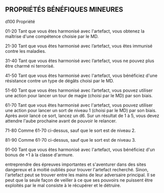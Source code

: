 ## PROPRIÉTÉS BÉNÉFIQUES MINEURES


d100 Propriété

01-20 Tant que vous êtes harmonisé avec l'artefact, vous
obtenez la maîtrise d'une compétence choisie par le MD.

21-30 Tant que vous êtes harmonisé avec l’artefact, vous
êtes immunisé contre les maladies.

31-40 Tant que vous êtes harmonisé avec l’artefact, vous
ne pouvez plus être charmé ni terrorisé.

41-50 Tant que vous êtes harmonisé avec l'artefact, vous
bénéficiez d'une résistance contre un type de dégâts
choisi par le MD.

51-60 Tant que vous êtes harmonisé avec l’artefact, vous
pouvez utiliser une action pour lancer un tour de
magie (choisi par le MD) par son biais.

61-70 Tant que vous êtes harmonisé avec l'artefact, vous
pouvez utiliser une action pour lancer un sort de
niveau 1 (choisi par le MD) par son biais. Après
avoir lancé ce sort, lancez un d6. Sur un résultat de
1 à 5, vous devez attendre l'aube prochaine avant de
pouvoir le relancer.

71-80 Comme 61-70 ci-dessus, sauf que le sort est de
niveau 2.

81-90 Comme 61-70 ci-dessus, sauf que le sort est de
niveau 3.

91-00 Tant que vous êtes harmonisé avec l'artefact, vous
bénéficiez d'un bonus de +1 à la classe d'armure.

entreprendre des épreuves importantes et s'aventurer dans
des sites dangereux et à moitié oubliés pour trouver l'artefact
recherché. Sinon, l'artefact peut se trouver entre les mains
de leur adversaire principal. Il se peut que la seule façon de
veiller à ce que ses pouvoirs ne puissent être exploités par le
mal consiste à le récupérer et le détruire.
